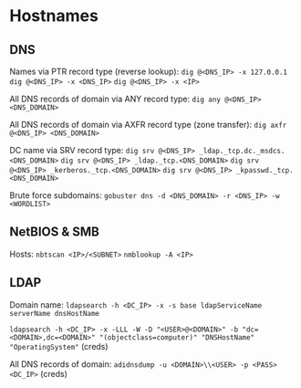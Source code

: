 # Hostnames
## DNS
Names via PTR record type (reverse lookup):
`dig @<DNS_IP> -x 127.0.0.1`
`dig @<DNS_IP> -x <DNS_IP>`
`dig @<DNS_IP> -x <IP>`

All DNS records of domain via ANY record type:
`dig any @<DNS_IP> <DNS_DOMAIN>`

All DNS records of domain via AXFR record type (zone transfer):
`dig axfr @<DNS_IP> <DNS_DOMAIN>`

DC name via SRV record type:
`dig srv @<DNS_IP> _ldap._tcp.dc._msdcs.<DNS_DOMAIN>`
`dig srv @<DNS_IP> _ldap._tcp.<DNS_DOMAIN>`
`dig srv @<DNS_IP> _kerberos._tcp.<DNS_DOMAIN>`
`dig srv @<DNS_IP> _kpasswd._tcp.<DNS_DOMAIN>`

Brute force subdomains:
`gobuster dns -d <DNS_DOMAIN> -r <DNS_IP> -w <WORDLIST>`

## NetBIOS & SMB
Hosts:
`nbtscan <IP>/<SUBNET>`
`nmblookup -A <IP>`

## LDAP
Domain name:
`ldapsearch -h <DC_IP> -x -s base ldapServiceName serverName dnsHostName`

`ldapsearch -h <DC_IP> -x -LLL -W -D "<USER>@<DOMAIN>" -b "dc=<DOMAIN>,dc=<DOMAIN>" "(objectclass=computer)" "DNSHostName" "OperatingSystem"` (creds)

All DNS records of domain:
`adidnsdump -u <DOMAIN>\\<USER> -p <PASS> <DC_IP>` (creds)
